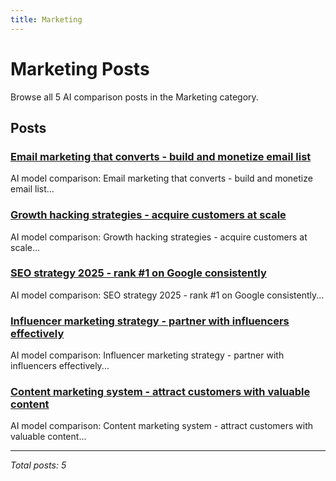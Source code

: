 ```yaml
---
title: Marketing
---
```


# Marketing Posts

Browse all 5 AI comparison posts in the Marketing category.

## Posts

### [Email marketing that converts - build and monetize email list](chatgpt-vs-deepseek-vs-claude-email-marketing-2025.md)

AI model comparison: Email marketing that converts - build and monetize email list...

### [Growth hacking strategies - acquire customers at scale](chatgpt-vs-gemini-vs-grok-growth-marketing-2025.md)

AI model comparison: Growth hacking strategies - acquire customers at scale...

### [SEO strategy 2025 - rank #1 on Google consistently](deepseek-vs-gemini-vs-chatgpt-seo-mastery-2025.md)

AI model comparison: SEO strategy 2025 - rank #1 on Google consistently...

### [Influencer marketing strategy - partner with influencers effectively](deepseek-vs-gemini-vs-grok-influencer-marketing-2025.md)

AI model comparison: Influencer marketing strategy - partner with influencers effectively...

### [Content marketing system - attract customers with valuable content](grok-vs-claude-vs-mistral-content-marketing-2025.md)

AI model comparison: Content marketing system - attract customers with valuable content...

---

*Total posts: 5*
